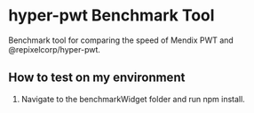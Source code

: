 # hyper-pwt Benchmark Tool

Benchmark tool for comparing the speed of Mendix PWT and @repixelcorp/hyper-pwt.

## How to test on my environment

1. Navigate to the benchmarkWidget folder and run npm install.